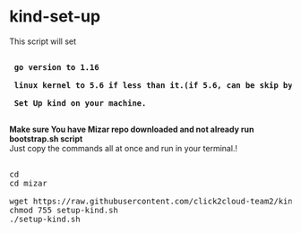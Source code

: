 # kind-set-up
<div>
This script will set
</div>
<pre><b>
 go version to 1.16</br>
 linux kernel to 5.6 if less than it.(if 5.6, can be skip by y/n option during installation)</br>
 Set Up kind on your machine.
 </b></pre>
<div>
  <b>Make sure You have Mizar repo downloaded and not already run bootstrap.sh script</b>
  </div>
  <div>
  Just copy the commands all at once and run in your terminal.!
</div>
<pre>
<div>
cd
cd mizar
<div>
wget https://raw.githubusercontent.com/click2cloud-team2/kind-set-up/main/setup-kind.sh
chmod 755 setup-kind.sh
./setup-kind.sh

</div>
</pre>
